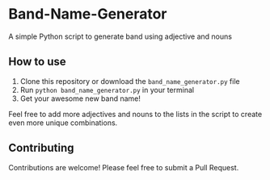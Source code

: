 # Band-Name-Generator
A simple Python script to generate band using adjective and nouns

## How to use 
1. Clone this repository or download the `band_name_generator.py` file
2. Run `python band_name_generator.py` in your terminal
3. Get your awesome new band name!

Feel free to add more adjectives and nouns to the lists in the script to create even more unique combinations.

## Contributing

Contributions are welcome! Please feel free to submit a Pull Request.


